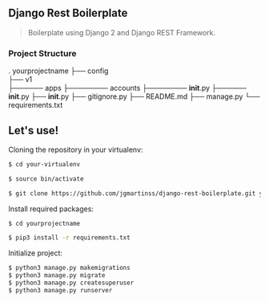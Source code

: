 ## Django Rest Boilerplate

> Boilerplate using Django 2 and Django REST Framework.


### Project Structure

  . yourprojectname
  ├── config                
  ├── v1                    
  ├────── apps
  ├──────── accounts
  ├──────── __init__.py
  ├────── __init__.py
  ├── __init__.py
  ├── gitignore.py
  ├── README.md
  ├── manage.py
  └── requirements.txt

## Let's use!

Cloning the repository in your virtualenv:

```sh
$ cd your-virtualenv

$ source bin/activate

$ git clone https://github.com/jgmartinss/django-rest-boilerplate.git yourprojectname
```

Install required packages:

```sh
$ cd yourprojectname

$ pip3 install -r requirements.txt
```

Initialize project:
```sh
$ python3 manage.py makemigrations
$ python3 manage.py migrate
$ python3 manage.py createsuperuser
$ python3 manage.py runserver
```

